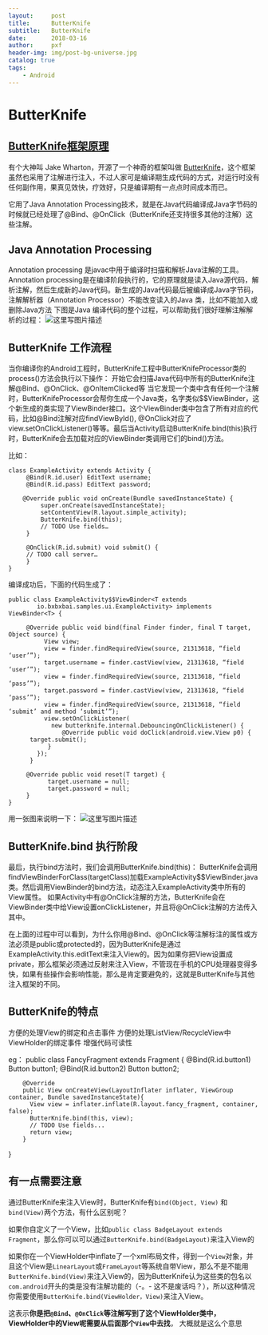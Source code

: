 ```yaml
---
layout:     post
title:      ButterKnife
subtitle:   ButterKnife
date:       2018-03-16
author:     pxf
header-img: img/post-bg-universe.jpg
catalog: true
tags:
    - Android
---
```

ButterKnife
===
## [ButterKnife框架原理](http://bxbxbai.github.io/2016/03/12/how-butterknife-works/)

有个大神叫 Jake Wharton，开源了一个神奇的框架叫做 [ButterKnife](http://link.zhihu.com/?target=https%3A//github.com/JakeWharton/butterknife)，这个框架虽然也采用了注解进行注入，不过人家可是编译期生成代码的方式，对运行时没有任何副作用，果真见效快，疗效好，只是编译期有一点点时间成本而已。

它用了Java Annotation Processing技术，就是在Java代码编译成Java字节码的时候就已经处理了@Bind、@OnClick（ButterKnife还支持很多其他的注解）这些注解。

## Java Annotation Processing

Annotation processing 是javac中用于编译时扫描和解析Java注解的工具。Annotation processing是在编译阶段执行的，它的原理就是读入Java源代码，解析注解，然后生成新的Java代码。新生成的Java代码最后被编译成Java字节码，注解解析器（Annotation Processor）不能改变读入的Java 类，比如不能加入或删除Java方法 
下图是Java 编译代码的整个过程，可以帮助我们很好理解注解解析的过程： 
![这里写图片描述](http://img.blog.csdn.net/20160515135054791)

## ButterKnife 工作流程

当你编译你的Android工程时，ButterKnife工程中ButterKnifeProcessor类的process()方法会执行以下操作： 
开始它会扫描Java代码中所有的ButterKnife注解@Bind、@OnClick、@OnItemClicked等 
当它发现一个类中含有任何一个注解时，ButterKnifeProcessor会帮你生成一个Java类，名字类似$$ViewBinder，这个新生成的类实现了ViewBinder接口。这个ViewBinder类中包含了所有对应的代码，比如@Bind注解对应findViewById(), @OnClick对应了view.setOnClickListener()等等。最后当Activity启动ButterKnife.bind(this)执行时，ButterKnife会去加载对应的ViewBinder类调用它们的bind()方法。

比如：

```
class ExampleActivity extends Activity {
     @Bind(R.id.user) EditText username;
     @Bind(R.id.pass) EditText password;

    @Override public void onCreate(Bundle savedInstanceState) {
         super.onCreate(savedInstanceState);
         setContentView(R.layout.simple_activity);
         ButterKnife.bind(this);
         // TODO Use fields…
     }

     @OnClick(R.id.submit) void submit() {
     // TODO call server…
     }
}
```

编译成功后，下面的代码生成了：

```
public class ExampleActivity$$ViewBinder<T extends 
        io.bxbxbai.samples.ui.ExampleActivity> implements ViewBinder<T> {

     @Override public void bind(final Finder finder, final T target, Object source) {
          View view;
          view = finder.findRequiredView(source, 21313618, “field ‘user’”);
          target.username = finder.castView(view, 21313618, “field ‘user’”);
          view = finder.findRequiredView(source, 21313618, “field ‘pass’”);
          target.password = finder.castView(view, 21313618, “field ‘pass’”);
          view = finder.findRequiredView(source, 21313618, “field ‘submit’ and method ‘submit’”);
          view.setOnClickListener(
            new butterknife.internal.DebouncingOnClickListener() {
               @Override public void doClick(android.view.View p0) {
      target.submit();
           }
        });
      }

     @Override public void reset(T target) {
           target.username = null;
           target.password = null;
     }
}
```

用一张图来说明一下： 
![这里写图片描述](http://img.blog.csdn.net/20160515140100065)

## ButterKnife.bind 执行阶段

最后，执行bind方法时，我们会调用ButterKnife.bind(this)： 
ButterKnife会调用findViewBinderForClass(targetClass)加载ExampleActivity$$ViewBinder.java类。然后调用ViewBinder的bind方法，动态注入ExampleActivity类中所有的View属性。 
如果Activity中有@OnClick注解的方法，ButterKnife会在ViewBinder类中给View设置onClickListener，并且将@OnClick注解的方法传入其中。

在上面的过程中可以看到，为什么你用@Bind、@OnClick等注解标注的属性或方法必须是public或protected的，因为ButterKnife是通过ExampleActivity.this.editText来注入View的。因为如果你把View设置成private，那么框架必须通过反射来注入View，不管现在手机的CPU处理器变得多快，如果有些操作会影响性能，那么是肯定要避免的，这就是ButterKnife与其他注入框架的不同。

## ButterKnife的特点

方便的处理View的绑定和点击事件 
方便的处理ListView/RecycleView中ViewHolder的绑定事件 
增强代码可读性

eg： 
public class FancyFragment extends Fragment { 
@Bind(R.id.button1) Button button1; 
@Bind(R.id.button2) Button button2;

```
    @Override 
    public View onCreateView(LayoutInflater inflater, ViewGroup container, Bundle savedInstanceState){
      View view = inflater.inflate(R.layout.fancy_fragment, container, false);
      ButterKnife.bind(this, view);
      // TODO Use fields...
      return view;
    }

```
}

## 有一点需要注意

通过ButterKnife来注入View时，ButterKnife有`bind(Object, View)` 和 `bind(View)`两个方法，有什么区别呢？

如果你自定义了一个View，比如`public class BadgeLayout extends Fragment`，那么你可以可以通过`ButterKnife.bind(BadgeLayout)`来注入View的

如果你在一个ViewHolder中inflate了一个xml布局文件，得到一个`View`对象，并且这个View是`LinearLayout`或`FrameLayout`等系统自带View，那么不是不能用`ButterKnife.bind(View)`来注入View的，因为ButterKnife认为这些类的包名以`com.android`开头的类是没有注解功能的（-。- 这不是废话吗？），所以这种情况你需要使用`ButterKnife.bind(ViewHolder，View)`来注入View。

这表示**你是把`@Bind`、`@OnClick`等注解写到了这个ViewHolder类中，ViewHolder中的View呢需要从后面那个`View`中去找**， 大概就是这么个意思
